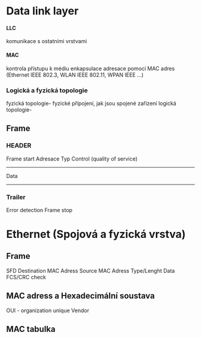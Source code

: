 # Data link layer
#### LLC
komunikace s ostatními vrstvami
#### MAC
kontrola přístupu k médiu
enkapsulace
adresace pomocí MAC adres
(Ethernet IEEE 802.3, WLAN IEEE 802.11, WPAN IEEE ...)
### Logická a fyzická topologie
fyzická topologie- fyzické připojení, jak jsou spojené zařízení
logická topologie- 

## Frame
### HEADER
Frame start
Adresace
Typ
Control (quality of service)

---
Data

---
### Trailer
Error detection
Frame stop

# Ethernet (Spojová a fyzická vrstva)
## Frame
SFD
Destination MAC Adress
Source MAC Adress
Type/Lenght
Data
FCS/CRC check

## MAC adress a Hexadecimální soustava
OUI - organization unique 
Vendor

## MAC tabulka
